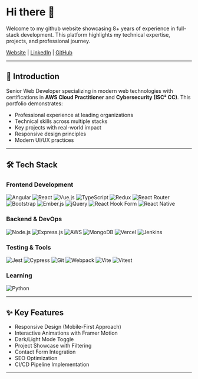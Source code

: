 # Hi there 👋

Welcome to my github website showcasing 8+ years of experience in full-stack development. This platform highlights my technical expertise, projects, and professional journey.

[Website](https://shailesh-yadav.vercel.app) | [LinkedIn](https://linkedin.com/in/shaileshkyadav24) | [GitHub](https://github.com/shaileshyadav24)

---

## 🚀 Introduction

Senior Web Developer specializing in modern web technologies with certifications in **AWS Cloud Practitioner** and **Cybersecurity (ISC² CC)**. This portfolio demonstrates:

- Professional experience at leading organizations
- Technical skills across multiple stacks
- Key projects with real-world impact
- Responsive design principles
- Modern UI/UX practices

---

## 🛠 Tech Stack

### Frontend Development
![Angular](https://img.shields.io/badge/Angular-DD0031?logo=angular&logoColor=white)
![React](https://img.shields.io/badge/React-61DAFB?logo=react&logoColor=black)
![Vue.js](https://img.shields.io/badge/Vue.js-4FC08D?logo=vuedotjs&logoColor=white)
![TypeScript](https://img.shields.io/badge/TypeScript-3178C6?logo=typescript&logoColor=white)
![Redux](https://img.shields.io/badge/Redux-764ABC?logo=redux&logoColor=fff)
![React Router](https://img.shields.io/badge/React_Router-CA4245?logo=react-router&logoColor=white)
![Bootstrap](https://img.shields.io/badge/Bootstrap-7952B3?logo=bootstrap&logoColor=fff)
![Ember.js](https://img.shields.io/badge/Ember.js-E04E39?logo=emberdotjs&logoColor=fff)
![jQuery](https://img.shields.io/badge/jQuery-0769AD?logo=jquery&logoColor=fff)
![React Hook Form](https://img.shields.io/badge/React%20Hook%20Form-EC5990?logo=reacthookform&logoColor=fff)
![React Native](https://img.shields.io/badge/React_Native-%2320232a.svg?logo=react&logoColor=%2361DAFB)

### Backend & DevOps
![Node.js](https://img.shields.io/badge/Node.js-339933?logo=nodedotjs&logoColor=white)
![Express.js](https://img.shields.io/badge/Express.js-%23404d59.svg?logo=express&logoColor=%2361DAFB)
![AWS](https://img.shields.io/badge/AWS-232F3E?logo=amazonaws&logoColor=white)
![MongoDB](https://img.shields.io/badge/MongoDB-47A248?logo=mongodb&logoColor=white)
![Vercel](https://img.shields.io/badge/vercel-%23000000.svg?logo=vercel&logoColor=white)
![Jenkins](https://img.shields.io/badge/Jenkins-D24939?logo=jenkins&logoColor=white)

### Testing & Tools
![Jest](https://img.shields.io/badge/Jest-C21325?logo=jest&logoColor=white)
![Cypress](https://img.shields.io/badge/Cypress-17202C?logo=cypress&logoColor=white)
![Git](https://img.shields.io/badge/Git-F05032?logo=git&logoColor=white)
![Webpack](https://img.shields.io/badge/Webpack-8DD6F9?logo=webpack&logoColor=black)
![Vite](https://img.shields.io/badge/Vite-646CFF?logo=vite&logoColor=fff)
![Vitest](https://img.shields.io/badge/Vitest-6E9F18?logo=vitest&logoColor=fff)

### Learning
![Python](https://img.shields.io/badge/python-3670A0?style=for-the-badge&logo=python&logoColor=ffdd54)


---

## ✨ Key Features

- Responsive Design (Mobile-First Approach)
- Interactive Animations with Framer Motion
- Dark/Light Mode Toggle
- Project Showcase with Filtering
- Contact Form Integration
- SEO Optimization
- CI/CD Pipeline Implementation

---
